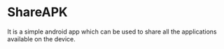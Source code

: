 # ShareAPK
It is a simple android app which can be used to share all the applications available on the device.
